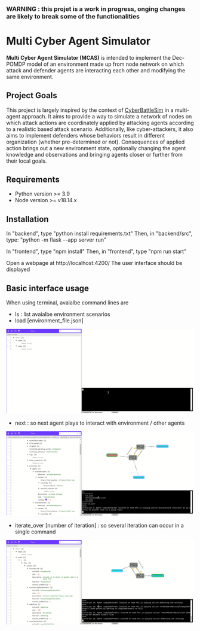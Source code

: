 
### **WARNING : this projet is a work in progress, onging changes are likely to break some of the functionalities**

# Multi Cyber Agent Simulator
**Multi Cyber Agent Simulator (MCAS)** is intended to implement the Dec-POMDP model of an environment made up from node network on which attack and defender agents are interacting each other and modifying the same environment.

## Project Goals
This project is largely inspired by the context of [CyberBattleSim](https://github.com/microsoft/CyberBattleSim) in a multi-agent approach.
It aims to provide a way to simulate a network of nodes on which  attack actions are coordinately applied by attacking agents according to a realistic based attack scenario.
Additionally, like cyber-attackers, it also aims to implement defenders whose behaviors result in different organization (whether pre-determined or not).
Consequences of applied action brings out a new environment state, optionally changing the agent knowledge and observations and bringing agents closer or further from their local goals.

## Requirements
- Python version >= 3.9
- Node version >= v18.14.x

## Installation
In "backend", type "python install requirements.txt"
Then, in "backend/src", type: "python -m flask --app server run"

In "frontend", type "npm install"
Then, in "frontend", type "npm run start"

Open a webpage at http://localhost:4200/
The user interface should be displayed

## Basic interface usage

When using terminal, avaialbe command lines are

- ls : list avaialbe environment scenarios
- load [environment_file.json]

![alt text](https://github.com/julien6/MCAS/blob/main/blop/basics.gif?raw=true)

- next : so next agent plays to interact with environment / other agents

![alt text](https://github.com/julien6/MCAS/blob/main/blop/next.gif?raw=true)

- iterate_over [number of iteration] : so several iteration can occur in a single command

![alt text](https://github.com/julien6/MCAS/blob/main/blop/iterate_over.gif?raw=true)

